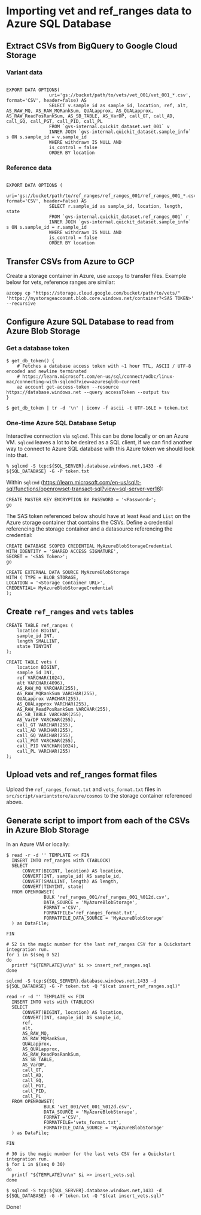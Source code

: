 # Importing vet and ref_ranges data to Azure SQL Database

## Extract CSVs from BigQuery to Google Cloud Storage

### Variant data

```

EXPORT DATA OPTIONS(
                uri='gs://bucket/path/to/vets/vet_001/vet_001_*.csv', format='CSV', header=false) AS
                SELECT v.sample_id as sample_id, location, ref, alt, AS_RAW_MQ, AS_RAW_MQRankSum, QUALapprox, AS_QUALapprox, AS_RAW_ReadPosRankSum, AS_SB_TABLE, AS_VarDP, call_GT, call_AD, call_GQ, call_PGT, call_PID, call_PL
                FROM `gvs-internal.quickit_dataset.vet_001` v
                INNER JOIN `gvs-internal.quickit_dataset.sample_info` s ON s.sample_id = v.sample_id
                WHERE withdrawn IS NULL AND
                is_control = false
                ORDER BY location
```


### Reference data

```

EXPORT DATA OPTIONS (
                uri='gs://bucket/path/to/ref_ranges/ref_ranges_001/ref_ranges_001_*.csv', format='CSV', header=false) AS
                SELECT r.sample_id as sample_id, location, length, state
                FROM `gvs-internal.quickit_dataset.ref_ranges_001` r
                INNER JOIN `gvs-internal.quickit_dataset.sample_info` s ON s.sample_id = r.sample_id
                WHERE withdrawn IS NULL AND
                is_control = false
                ORDER BY location
```


## Transfer CSVs from Azure to GCP

Create a storage container in Azure, use `azcopy` to transfer files. Example below for vets, reference ranges are similar:


```
azcopy cp "https://storage.cloud.google.com/bucket/path/to/vets/" 'https://mystorageaccount.blob.core.windows.net/container?<SAS TOKEN>' --recursive
```

##  Configure Azure SQL Database to read from Azure Blob Storage

### Get a database token

```
$ get_db_token() {
    # Fetches a database access token with ~1 hour TTL, ASCII / UTF-8 encoded and newline terminated
    # https://learn.microsoft.com/en-us/sql/connect/odbc/linux-mac/connecting-with-sqlcmd?view=azuresqldb-current
    az account get-access-token --resource https://database.windows.net --query accessToken --output tsv
}

$ get_db_token | tr -d '\n' | iconv -f ascii -t UTF-16LE > token.txt
```

### One-time Azure SQL Database Setup

Interactive connection via `sqlcmd`. This can be done locally or on an Azure VM. `sqlcmd` leaves a lot to be desired as
a SQL client, if we can find another way to connect to Azure SQL database with this Azure token we should look into that.

```
% sqlcmd -S tcp:${SQL_SERVER}.database.windows.net,1433 -d ${SQL_DATABASE} -G -P token.txt
```

Within `sqlcmd`
(https://learn.microsoft.com/en-us/sql/t-sql/functions/openrowset-transact-sql?view=sql-server-ver16):

```
CREATE MASTER KEY ENCRYPTION BY PASSWORD = '<Password>';
go
```

The SAS token referenced below should have at least `Read` and `List` on the Azure storage container that contains the
CSVs. Define a credential referencing the storage container and a datasource referencing the credential:

```
CREATE DATABASE SCOPED CREDENTIAL MyAzureBlobStorageCredential
WITH IDENTITY = 'SHARED ACCESS SIGNATURE',
SECRET = '<SAS Token>';
go

```

```
CREATE EXTERNAL DATA SOURCE MyAzureBlobStorage
WITH ( TYPE = BLOB_STORAGE,
LOCATION = '<Storage Container URL>',
CREDENTIAL= MyAzureBlobStorageCredential
);
```

## Create `ref_ranges` and `vets` tables

```
CREATE TABLE ref_ranges (
    location BIGINT,
    sample_id INT,
    length SMALLINT,
    state TINYINT
);
```

```
CREATE TABLE vets (
    location BIGINT,
    sample_id INT,
    ref VARCHAR(1024),
    alt VARCHAR(4096),
    AS_RAW_MQ VARCHAR(255),
    AS_RAW_MQRankSum VARCHAR(255),
    QUALapprox VARCHAR(255),
    AS_QUALapprox VARCHAR(255),
    AS_RAW_ReadPosRankSum VARCHAR(255),
    AS_SB_TABLE VARCHAR(255),
    AS_VarDP VARCHAR(255),
    call_GT VARCHAR(255),
    call_AD VARCHAR(255),
    call_GQ VARCHAR(255),
    call_PGT VARCHAR(255),
    call_PID VARCHAR(1024),
    call_PL VARCHAR(255)
);
```

## Upload vets and ref_ranges format files

Upload the `ref_ranges_format.txt` and `vets_format.txt` files in `src/script/variantstore/azure/cosmos` to the storage
container referenced above.

## Generate script to import from each of the CSVs in Azure Blob Storage

In an Azure VM or locally:

```
$ read -r -d '' TEMPLATE << FIN
  INSERT INTO ref_ranges with (TABLOCK)
  SELECT 
      CONVERT(BIGINT, location) AS location,
      CONVERT(INT, sample_id) AS sample_id,
      CONVERT(SMALLINT, length) AS length,
      CONVERT(TINYINT, state)
  FROM OPENROWSET(
              BULK 'ref_ranges_001/ref_ranges_001_%012d.csv',
              DATA_SOURCE = 'MyAzureBlobStorage',
              FORMAT ='CSV',
              FORMATFILE='ref_ranges_format.txt',
              FORMATFILE_DATA_SOURCE = 'MyAzureBlobStorage'
  ) as DataFile;
  
FIN

# 52 is the magic number for the last ref_ranges CSV for a Quickstart integration run.
for i in $(seq 0 52)
do
  printf "${TEMPLATE}\n\n" $i >> insert_ref_ranges.sql
done

sqlcmd -S tcp:${SQL_SERVER}.database.windows.net,1433 -d ${SQL_DATABASE} -G -P token.txt -Q "$(cat insert_ref_ranges.sql)"
```


```
read -r -d '' TEMPLATE << FIN
  INSERT INTO vets with (TABLOCK)
  SELECT 
      CONVERT(BIGINT, location) AS location,
      CONVERT(INT, sample_id) AS sample_id,
      ref,
      alt,
      AS_RAW_MQ,
      AS_RAW_MQRankSum,
      QUALapprox,
      AS_QUALapprox,
      AS_RAW_ReadPosRankSum,
      AS_SB_TABLE,
      AS_VarDP,
      call_GT,
      call_AD,
      call_GQ,
      call_PGT,
      call_PID,
      call_PL
  FROM OPENROWSET(
              BULK 'vet_001/vet_001_%012d.csv',
              DATA_SOURCE = 'MyAzureBlobStorage',
              FORMAT ='CSV',
              FORMATFILE='vets_format.txt',
              FORMATFILE_DATA_SOURCE = 'MyAzureBlobStorage'
  ) as DataFile;

FIN

# 30 is the magic number for the last vets CSV for a Quickstart integration run.
$ for i in $(seq 0 30)
do
  printf "${TEMPLATE}\n\n" $i >> insert_vets.sql
done

$ sqlcmd -S tcp:${SQL_SERVER}.database.windows.net,1433 -d ${SQL_DATABASE} -G -P token.txt -Q "$(cat insert_vets.sql)"

```

Done!